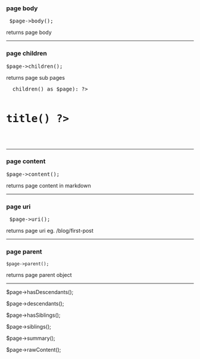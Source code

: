 ### page body

<pre> $page->body(); </pre>

returns page body

---

### page children

<pre>$page->children();</pre>

returns page sub pages

<pre>
  <?php foreach($page->children() as $page): ?>
    <h1><?= $page->title() ?></h1>
  <?php endforeach; ?>
</pre>

---

### page content

<pre>$page->content();</pre>

returns page content in markdown

---

### page uri

<pre> $page->uri(); </pre>

returns page uri eg. /blog/first-post

---

### page parent

`$page->parent();` 

returns page parent object

---



$page->hasDescendants();

$page->descendants();

$page->hasSiblings();

$page->siblings();



$page->summary();



$page->rawContent();
